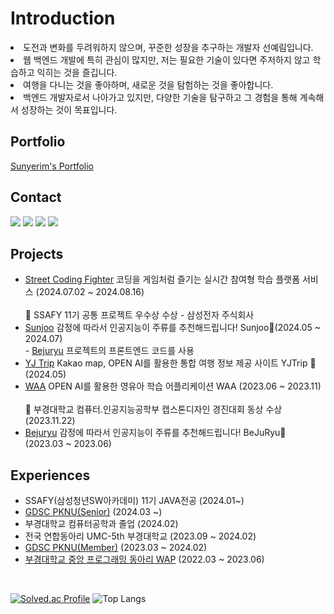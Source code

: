 <div>

<h1> Introduction </h1>
<li>도전과 변화를 두려워하지 않으며, 꾸준한 성장을 추구하는 개발자 선예림입니다.</li>

<li>웹 백엔드 개발에 특히 관심이 많지만, 저는 필요한 기술이 있다면 주저하지 않고 학습하고 익히는 것을 즐깁니다.</li>

<li>여행을 다니는 것을 좋아하며, 새로운 것을 탐험하는 것을 좋아합니다.</li>

<li>백엔드 개발자로서 나아가고 있지만, 다양한 기술을 탐구하고 그 경험을 통해 계속해서 성장하는 것이 목표입니다.</li>

<h2>Portfolio</h2>
<a href="https://sunyerim.github.io/porfolio/">Sunyerim's Portfolio</a>

<h2>Contact</h2>
<a href="https://velog.io/@yaelim6"><img src="https://img.shields.io/badge/Velog-3DDC84?style=flat-square&logo=Blogger&logoColor=white"/></a>
<a href="https://sunyerim.tistory.com/"><img src="https://img.shields.io/badge/tistory-FF5722?style=flat-square&logo=tistory&logoColor=white"/></a>
<a href="mailto:syl1602@naver.com"><img src="https://img.shields.io/badge/Email-D0A9F5?style=flat-square&logo=Naver&logoColor=white&link=mailto:syl1602@naver.com"/></a>
<a href="https://www.instagram.com/yerimeee._"><img src="https://img.shields.io/badge/Instagram-E4405F?style=flat-square&logo=Instagram&logoColor=white"/></a>
<!--[![Anurag's GitHub stats](https://github-readme-stats.vercel.app/api?username=SunYerim&hide_title=true&show_icons=true&include_all_commits=true&disable_animations=true&theme=vue)](https://github.com/anuraghazra/github-readme-stats) [![Solved.ac Profile](http://mazassumnida.wtf/api/v2/generate_badge?boj=yaelim6)](https://solved.ac/yaelim6/) -->


<h2>Projects</h2>
<ul>
  <li>
    <a href="">Street Coding Fighter</a>
   코딩을 게임처럼 즐기는 실시간 참여형 학습 플랫폼 서비스 (2024.07.02 ~ 2024.08.16) <br /><br />
   🏅 SSAFY 11기 공통 프로젝트 우수상 수상 - 삼성전자 주식회사
  </li>
  <li>
    <a href="https://github.com/SunjooAI">Sunjoo</a>
   감정에 따라서 인공지능이 주류를 추천해드립니다! Sunjoo🥂(2024.05 ~ 2024.07)
   <br />
   - <a href="https://github.com/pknu-wap/2023_1_WAT_BeJuRyu">Bejuryu</a> 프로젝트의 프론트엔드 코드를 사용
  </li>
  <li>
    <a href="https://github.com/DaftenP/supreme-guide">YJ Trip</a>
   Kakao map, OPEN AI를 활용한 통합 여행 정보 제공 사이트 YJTrip 🛫 (2024.05)
  </li>
  <li>
    <a href="https://github.com/chaesc1/WAAWAAWAA">WAA</a>
   OPEN AI를 활용한 영유아 학습 어플리케이션 WAA (2023.06 ~ 2023.11) <br /><br />
   🏅 부경대학교 컴퓨터.인공지능공학부 캡스톤디자인 경진대회 동상 수상 (2023.11.22)
  </li>
  <li>
    <a href="https://github.com/pknu-wap/2023_1_WAT_BeJuRyu">Bejuryu</a> 
    감정에 따라서 인공지능이 주류를 추천해드립니다! BeJuRyu🍻 (2023.03 ~ 2023.06)
   <br />
  </li> 
</ul>

<h2>Experiences</h2>
<ul>
  <li>
    SSAFY(삼성청년SW아카데미) 11기 JAVA전공 (2024.01~)
  </li>
  <li>
    <a href="https://github.com/GDSC-PKNU-Official">GDSC PKNU(Senior)</a> (2024.03 ~)
  </li>
  <li>
    부경대학교 컴퓨터공학과 졸업 (2024.02)
  </li>
  <li>
    전국 연합동아리 UMC-5th 부경대학교 (2023.09 ~ 2024.02)
  </li>
  <li>
    <a href="https://github.com/GDSC-PKNU-Official">GDSC PKNU(Member)</a> (2023.03 ~ 2024.02)
  </li>
  <li>
    <a href="https://github.com/pknu-wap">부경대학교 중앙 프로그래밍 동아리 WAP</a> (2022.03 ~ 2023.06)
  </li>
</ul>

</div>

<br>

[![Solved.ac Profile](http://mazassumnida.wtf/api/v2/generate_badge?boj=yaelim6)](https://solved.ac/yaelim6/)
![Top Langs](https://github-readme-stats.vercel.app/api/top-langs/?username=SunYerim&layout=compact&theme=tokyonight)

<!---
SunYerim/SunYerim is a ✨ special ✨ repository because its `README.md` (this file) appears on your GitHub profile.
You can click the Preview link to take a look at your changes.
--->
